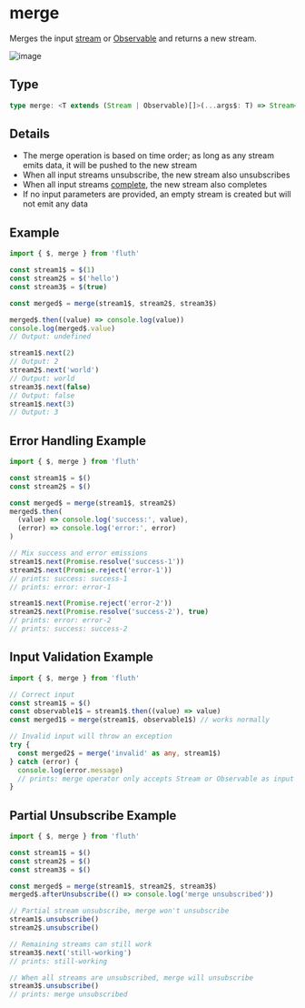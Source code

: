 # merge

Merges the input [stream](/en/api/stream#stream) or [Observable](/en/api/observable) and returns a new stream.

![image](/merge.drawio.svg)

## Type

```typescript
type merge: <T extends (Stream | Observable)[]>(...args$: T) => Stream<StreamTupleValues<T>[number]>;
```

## Details

- The merge operation is based on time order; as long as any stream emits data, it will be pushed to the new stream
- When all input streams unsubscribe, the new stream also unsubscribes
- When all input streams [complete](/en/guide/base#complete), the new stream also completes
- If no input parameters are provided, an empty stream is created but will not emit any data

## Example

```typescript
import { $, merge } from 'fluth'

const stream1$ = $(1)
const stream2$ = $('hello')
const stream3$ = $(true)

const merged$ = merge(stream1$, stream2$, stream3$)

merged$.then((value) => console.log(value))
console.log(merged$.value)
// Output: undefined

stream1$.next(2)
// Output: 2
stream2$.next('world')
// Output: world
stream3$.next(false)
// Output: false
stream1$.next(3)
// Output: 3
```

## Error Handling Example

```typescript
import { $, merge } from 'fluth'

const stream1$ = $()
const stream2$ = $()

const merged$ = merge(stream1$, stream2$)
merged$.then(
  (value) => console.log('success:', value),
  (error) => console.log('error:', error)
)

// Mix success and error emissions
stream1$.next(Promise.resolve('success-1'))
stream2$.next(Promise.reject('error-1'))
// prints: success: success-1
// prints: error: error-1

stream1$.next(Promise.reject('error-2'))
stream2$.next(Promise.resolve('success-2'), true)
// prints: error: error-2
// prints: success: success-2
```

## Input Validation Example

```typescript
import { $, merge } from 'fluth'

// Correct input
const stream1$ = $()
const observable1$ = stream1$.then((value) => value)
const merged1$ = merge(stream1$, observable1$) // works normally

// Invalid input will throw an exception
try {
  const merged2$ = merge('invalid' as any, stream1$)
} catch (error) {
  console.log(error.message)
  // prints: merge operator only accepts Stream or Observable as input
}
```

## Partial Unsubscribe Example

```typescript
import { $, merge } from 'fluth'

const stream1$ = $()
const stream2$ = $()
const stream3$ = $()

const merged$ = merge(stream1$, stream2$, stream3$)
merged$.afterUnsubscribe(() => console.log('merge unsubscribed'))

// Partial stream unsubscribe, merge won't unsubscribe
stream1$.unsubscribe()
stream2$.unsubscribe()

// Remaining streams can still work
stream3$.next('still-working')
// prints: still-working

// When all streams are unsubscribed, merge will unsubscribe
stream3$.unsubscribe()
// prints: merge unsubscribed
```
